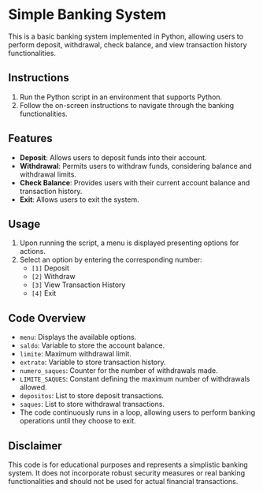 # Simple Banking System

This is a basic banking system implemented in Python, allowing users to perform deposit, withdrawal, check balance, and view transaction history functionalities.

## Instructions

1. Run the Python script in an environment that supports Python.
2. Follow the on-screen instructions to navigate through the banking functionalities.

## Features

- **Deposit**: Allows users to deposit funds into their account.
- **Withdrawal**: Permits users to withdraw funds, considering balance and withdrawal limits.
- **Check Balance**: Provides users with their current account balance and transaction history.
- **Exit**: Allows users to exit the system.

## Usage

1. Upon running the script, a menu is displayed presenting options for actions.
2. Select an option by entering the corresponding number:
    - `[1]` Deposit
    - `[2]` Withdraw
    - `[3]` View Transaction History
    - `[4]` Exit

## Code Overview

- `menu`: Displays the available options.
- `saldo`: Variable to store the account balance.
- `limite`: Maximum withdrawal limit.
- `extrato`: Variable to store transaction history.
- `numero_saques`: Counter for the number of withdrawals made.
- `LIMITE_SAQUES`: Constant defining the maximum number of withdrawals allowed.
- `depositos`: List to store deposit transactions.
- `saques`: List to store withdrawal transactions.
- The code continuously runs in a loop, allowing users to perform banking operations until they choose to exit.

## Disclaimer

This code is for educational purposes and represents a simplistic banking system. It does not incorporate robust security measures or real banking functionalities and should not be used for actual financial transactions.


